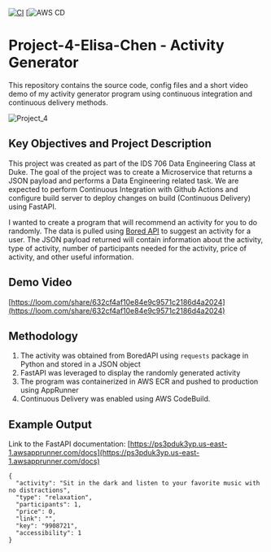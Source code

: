 [![CI](https://github.com/nogibjj/Project-4-Elisa-Chen/actions/workflows/makefile.yml/badge.svg)](https://github.com/nogibjj/Project-4-Elisa-Chen/actions/workflows/makefile.yml) [![AWS CD](https://codebuild.us-east-1.amazonaws.com/badges?uuid=eyJlbmNyeXB0ZWREYXRhIjoidGtTMm5ZSlgrWERrNDljbjB5YkpRVkhHKzlINWpVQUhEY3ZqbVdhcWYxR0ZJV3pkUVBoTENHemM0WC8rdERXQ2lMUDRvWHJCYWxXQzNnekNRQkdVd3VNPSIsIml2UGFyYW1ldGVyU3BlYyI6Ik9IL2RnOHFpRjIwVG1ITUoiLCJtYXRlcmlhbFNldFNlcmlhbCI6MX0%3D&branch=main)
# Project-4-Elisa-Chen - Activity Generator

This repository contains the source code, config files and a short video demo of my activity generator program using continuous integration and continuous delivery methods. 

![Project_4](https://user-images.githubusercontent.com/25168588/202618952-57517222-0201-4c91-a601-86b5f07c0be9.png)

## Key Objectives and Project Description
This project was created as part of the IDS 706 Data Engineering Class at Duke. The goal of the project was to create a Microservice that returns a JSON payload and performs a Data Engineering related task. We are expected to perform Continuous Integration with Github Actions and configure build server to deploy changes on build (Continuous Delivery) using FastAPI.

I wanted to create a program that will recommend an activity for you to do randomly. The data is pulled using [Bored API](https://www.boredapi.com/) to suggest an activity for a user. The JSON payload returned will contain information about the activity, type of activity, number of participants needed for the activity, price of activity, and other useful information. 

## Demo Video

[https://loom.com/share/632cf4af10e84e9c9571c2186d4a2024](https://loom.com/share/632cf4af10e84e9c9571c2186d4a2024)

## Methodology
1. The activity was obtained from BoredAPI using `requests` package in Python and stored in a JSON object
2. FastAPI was leveraged to display the randomly generated activity
3. The program was containerized in AWS ECR and pushed to production using AppRunner
4. Continuous Delivery was enabled using AWS CodeBuild.

## Example Output

Link to the FastAPI documentation: [https://ps3pduk3yp.us-east-1.awsapprunner.com/docs](https://ps3pduk3yp.us-east-1.awsapprunner.com/docs)

```
{
  "activity": "Sit in the dark and listen to your favorite music with no distractions",
  "type": "relaxation",
  "participants": 1,
  "price": 0,
  "link": "",
  "key": "9908721",
  "accessibility": 1
}
```
